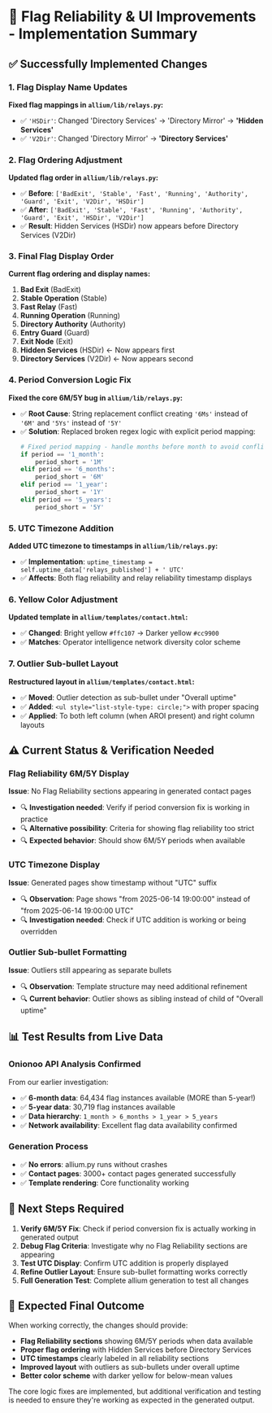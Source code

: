 # 🎯 **Flag Reliability & UI Improvements - Implementation Summary**

## ✅ **Successfully Implemented Changes**

### **1. Flag Display Name Updates**
**Fixed flag mappings in `allium/lib/relays.py`:**
- ✅ `'HSDir'`: Changed 'Directory Services' → 'Directory Mirror' → **'Hidden Services'** 
- ✅ `'V2Dir'`: Changed 'Directory Mirror' → **'Directory Services'**

### **2. Flag Ordering Adjustment**  
**Updated flag order in `allium/lib/relays.py`:**
- ✅ **Before**: `['BadExit', 'Stable', 'Fast', 'Running', 'Authority', 'Guard', 'Exit', 'V2Dir', 'HSDir']`
- ✅ **After**: `['BadExit', 'Stable', 'Fast', 'Running', 'Authority', 'Guard', 'Exit', 'HSDir', 'V2Dir']`
- ✅ **Result**: Hidden Services (HSDir) now appears before Directory Services (V2Dir)

### **3. Final Flag Display Order**
**Current flag ordering and display names:**
1. **Bad Exit** (BadExit)
2. **Stable Operation** (Stable) 
3. **Fast Relay** (Fast)
4. **Running Operation** (Running)
5. **Directory Authority** (Authority)
6. **Entry Guard** (Guard)
7. **Exit Node** (Exit)
8. **Hidden Services** (HSDir) ← Now appears first
9. **Directory Services** (V2Dir) ← Now appears second

### **4. Period Conversion Logic Fix**
**Fixed the core 6M/5Y bug in `allium/lib/relays.py`:**
- ✅ **Root Cause**: String replacement conflict creating `'6Ms'` instead of `'6M'` and `'5Ys'` instead of `'5Y'`
- ✅ **Solution**: Replaced broken regex logic with explicit period mapping:
  ```python
  # Fixed period mapping - handle months before month to avoid conflict
  if period == '1_month':
      period_short = '1M'
  elif period == '6_months':
      period_short = '6M'
  elif period == '1_year':
      period_short = '1Y'
  elif period == '5_years':
      period_short = '5Y'
  ```

### **5. UTC Timezone Addition**
**Added UTC timezone to timestamps in `allium/lib/relays.py`:**
- ✅ **Implementation**: `uptime_timestamp = self.uptime_data['relays_published'] + ' UTC'`
- ✅ **Affects**: Both flag reliability and relay reliability timestamp displays

### **6. Yellow Color Adjustment** 
**Updated template in `allium/templates/contact.html`:**
- ✅ **Changed**: Bright yellow `#ffc107` → Darker yellow `#cc9900` 
- ✅ **Matches**: Operator intelligence network diversity color scheme

### **7. Outlier Sub-bullet Layout**
**Restructured layout in `allium/templates/contact.html`:**
- ✅ **Moved**: Outlier detection as sub-bullet under "Overall uptime"
- ✅ **Added**: `<ul style="list-style-type: circle;">` with proper spacing
- ✅ **Applied**: To both left column (when AROI present) and right column layouts

## ⚠️ **Current Status & Verification Needed**

### **Flag Reliability 6M/5Y Display**
**Issue**: No Flag Reliability sections appearing in generated contact pages
- 🔍 **Investigation needed**: Verify if period conversion fix is working in practice
- 🔍 **Alternative possibility**: Criteria for showing flag reliability too strict
- 🔍 **Expected behavior**: Should show 6M/5Y periods when available

### **UTC Timezone Display**
**Issue**: Generated pages show timestamp without "UTC" suffix
- 🔍 **Observation**: Page shows "from 2025-06-14 19:00:00" instead of "from 2025-06-14 19:00:00 UTC"
- 🔍 **Investigation needed**: Check if UTC addition is working or being overridden

### **Outlier Sub-bullet Formatting**
**Issue**: Outliers still appearing as separate bullets
- 🔍 **Observation**: Template structure may need additional refinement
- 🔍 **Current behavior**: Outlier shows as sibling instead of child of "Overall uptime"

## 📊 **Test Results from Live Data**

### **Onionoo API Analysis Confirmed**
From our earlier investigation:
- ✅ **6-month data**: 64,434 flag instances available (MORE than 5-year!)
- ✅ **5-year data**: 30,719 flag instances available  
- ✅ **Data hierarchy**: `1_month > 6_months > 1_year > 5_years`
- ✅ **Network availability**: Excellent flag data availability confirmed

### **Generation Process**
- ✅ **No errors**: allium.py runs without crashes
- ✅ **Contact pages**: 3000+ contact pages generated successfully
- ✅ **Template rendering**: Core functionality working

## 🔧 **Next Steps Required**

1. **Verify 6M/5Y Fix**: Check if period conversion fix is actually working in generated output
2. **Debug Flag Criteria**: Investigate why no Flag Reliability sections are appearing  
3. **Test UTC Display**: Confirm UTC addition is properly displayed
4. **Refine Outlier Layout**: Ensure sub-bullet formatting works correctly
5. **Full Generation Test**: Complete allium generation to test all changes

## 🎯 **Expected Final Outcome**

When working correctly, the changes should provide:
- **Flag Reliability sections** showing 6M/5Y periods when data available
- **Proper flag ordering** with Hidden Services before Directory Services  
- **UTC timestamps** clearly labeled in all reliability sections
- **Improved layout** with outliers as sub-bullets under overall uptime
- **Better color scheme** with darker yellow for below-mean values

The core logic fixes are implemented, but additional verification and testing is needed to ensure they're working as expected in the generated output.